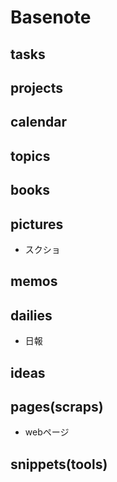 # Basenote

## tasks

## projects

## calendar

## topics

## books

## pictures
- スクショ

## memos

## dailies
- 日報

## ideas

## pages(scraps)
- webページ

## snippets(tools)
